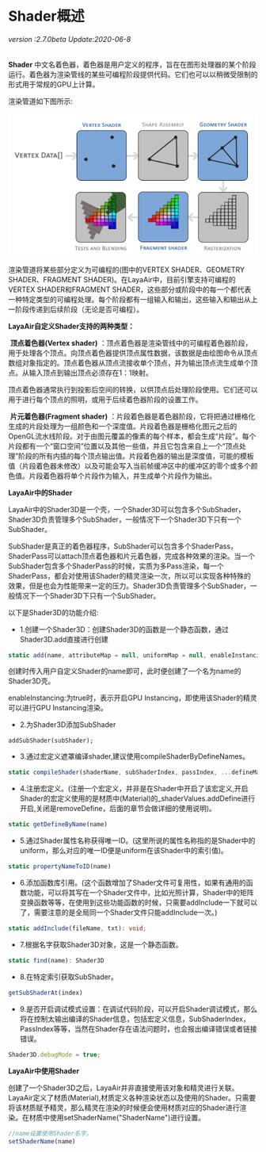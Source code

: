 # Shader概述

###### *version :2.7.0beta   Update:2020-06-8*

**Shader** 中文名着色器，着色器是用户定义的程序，旨在在图形处理器的某个阶段运行。着色器为渲染管线的某些可编程阶段提供代码。它们也可以以稍微受限制的形式用于常规的GPU上计算。

渲染管道如下图所示:

![](img/pipeline.png)

渲染管道将某些部分定义为可编程的(图中的VERTEX SHADER、GEOMETRY SHADER、FRAGMENT SHADER)。在LayaAir中，目前引擎支持可编程的VERTEX SHADER和FRAGMENT SHADER，这些部分或阶段中的每一个都代表一种特定类型的可编程处理。每个阶段都有一组输入和输出，这些输入和输出从上一阶段传递到后续阶段（无论是否可编程）。



**LayaAir自定义Shader支持的两种类型：**

​	**顶点着色器(Vertex shader)** ：顶点着色器是渲染管线中的可编程着色器阶段，用于处理各个顶点。向顶点着色器提供顶点属性数据，该数据是由绘图命令从顶点数组对象指定的。顶点着色器从顶点流接收单个顶点，并为输出顶点流生成单个顶点。从输入顶点到输出顶点必须存在1：1映射。

顶点着色器通常执行到投影后空间的转换，以供顶点后处理阶段使用。它们还可以用于进行每个顶点的照明，或用于后续着色器阶段的设置工作。

​	**片元着色器(Fragment shader)** ：片段着色器是着色器阶段，它将把通过栅格化生成的片段处理为一组颜色和一个深度值。片段着色器是栅格化图元之后的OpenGL流水线阶段。对于由图元覆盖的像素的每个样本，都会生成“片段”。每个片段都有一个“窗口空间”位置以及其他一些值，并且它包含来自上一个“顶点处理”阶段的所有内插的每个顶点输出值。片段着色器的输出是深度值，可能的模板值（片段着色器未修改）以及可能会写入当前帧缓冲区中的缓冲区的零个或多个颜色值。片段着色器将单个片段作为输入，并生成单个片段作为输出。



**LayaAir中的Shader**

LayaAir中的Shader3D是一个壳，一个Shader3D可以包含多个SubShader，Shader3D负责管理多个SubShader，一般情况下一个Shader3D下只有一个SubShader。

SubShader是真正的着色器程序，SubShader可以包含多个ShaderPass，ShaderPass可以attach顶点着色器和片元着色器，完成各种效果的渲染。当一个SubShader包含多个ShaderPass的时候，实质为多Pass渲染，每一个ShaderPass，都会对使用该Shader的精灵渲染一次，所以可以实现各种特殊的效果，但是也会为性能带来一定的压力。Shader3D负责管理多个SubShader，一般情况下一个Shader3D下只有一个SubShader。

以下是Shader3D的功能介绍:

- 1.创建一个Shader3D：创建Shader3D的函数是一个静态函数，通过Shader3D.add直接进行创建

```typescript
static add(name, attributeMap = null, uniformMap = null, enableInstancing);
```

创建时传入用户自定义Shader的name即可，此时便创建了一个名为name的Shader3D壳。

enableInstancing:为true时，表示开启GPU Instancing，即使用该Shader的精灵可以进行GPU Instancing渲染。

- 2.为Shader3D添加SubShader

```
addSubShader(subShader);
```

- 3.通过宏定义遮罩编译shader,建议使用compileShaderByDefineNames。

```typescript
static compileShader(shaderName, subShaderIndex, passIndex, ...defineMask)
```

- 4.注册宏定义。(注册一个宏定义，并非是在Shader中开启了该宏定义,开启Shader的宏定义使用的是材质中(Material)的_shaderValues.addDefine进行开启,关闭是removeDefine，后面的章节会做详细的使用说明)。

```typescript
static getDefineByName(name)
```

- 5.通过Shader属性名称获得唯一ID。(这里所说的属性名称指的是Shader中的uniform，那么对应的唯一ID便是uniform在该Shader中的索引值)。

```typescript
static propertyNameToID(name)
```

- 6.添加函数库引用。(这个函数增加了Shader文件可复用性，如果有通用的函数功能，可以将其写在一个Shader文件中，比如光照计算，Shader中的矩阵变换函数等等，在使用到这些功能函数的时候，只需要addInclude一下就可以了，需要注意的是全局同一个Shader文件只能addInclude一次。)

```typescript
static addInclude(fileName, txt): void;
```

- 7.根据名字获取Shader3D对象，这是一个静态函数。

```typescript
static find(name): Shader3D
```

- 8.在特定索引获取SubShader。

```typescript
getSubShaderAt(index)
```

- 9.是否开启调试模式设置：在调试代码阶段，可以开启Shader调试模式，那么将在控制太输出编译的Shader信息，包括宏定义信息，SubShaderIndex，PassIndex等等，当然在Shader存在语法问题时，也会报出编译错误或者链接错误。

```typescript
Shader3D.debugMode = true;
```



**LayaAir中使用Shader**

创建了一个Shader3D之后，LayaAir并非直接使用该对象和精灵进行关联。LayaAir定义了材质(Material),材质定义各种渲染状态以及使用的Shader。只需要将该材质赋予精灵，那么精灵在渲染的时候便会使用材质对应的Shader进行渲染。在材质中使用setShaderName("ShaderName")进行设置。

```typescript
//name设置使用Shader名字。
setShaderName(name)
```

